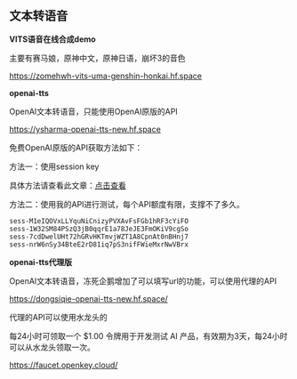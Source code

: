 ## 文本转语音

**VITS语音在线合成demo**

主要有赛马娘，原神中文，原神日语，崩坏3的音色

https://zomehwh-vits-uma-genshin-honkai.hf.space

**openai-tts**

OpenAI文本转语音，只能使用OpenAI原版的API

https://ysharma-openai-tts-new.hf.space

免费OpenAI原版的API获取方法如下：

方法一：使用session key

具体方法请查看此文章：[点击查看](sess.html)

方法二：使用我的API进行测试，每个API额度有限，支撑不了多久。

```
sess-M1eIQOVxLLYquNiCnizyPVXAvFsFGb1hRF3cYiFO
sess-1W32SM84PSzQ3jB0qqrE1a78JeJE3FmOKiV9cgSo
sess-7cdDwelUHt72hGRvHKTmvjWZT1A8CpnAt0nBHnj7
sess-nrW6nSy34BteE2rD81iq7pS3nifFWieMxrNwVBrx
```

**openai-tts代理版**

OpenAI文本转语音，冻死企鹅增加了可以填写url的功能，可以使用代理的API

https://dongsiqie-openai-tts-new.hf.space/

代理的API可以使用水龙头的

每24小时可领取一个 $1.00 令牌用于开发测试 AI 产品，有效期为3天，每24小时可以从水龙头领取一次。

https://faucet.openkey.cloud/
